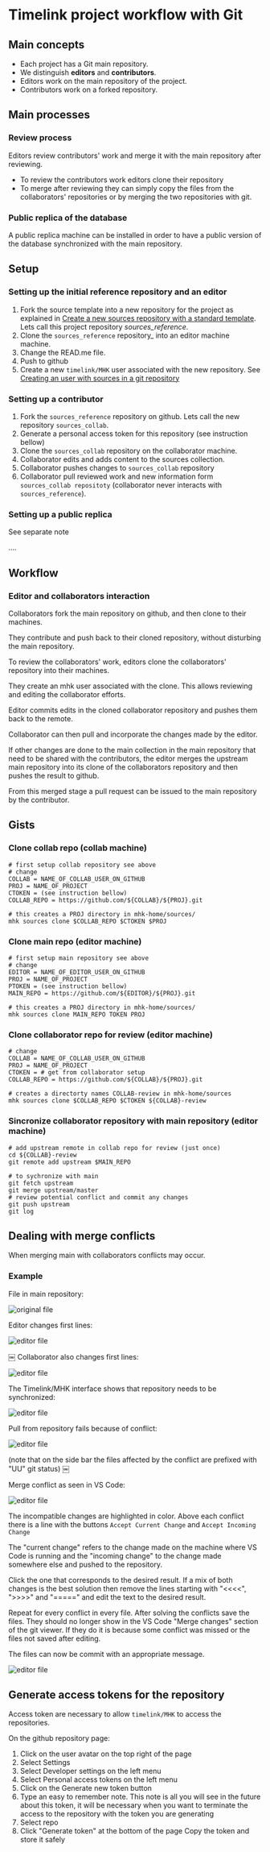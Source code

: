 # Timelink project workflow with Git

## Main concepts

* Each project has a Git main repository.
* We distinguish __editors__ and __contributors__.
* Editors work on the main repository of the project.
* Contributors work on a forked repository.


## Main processes

### Review process

Editors review contributors' work and merge it with the main repository after reviewing.  

* To review the contributors work editors clone their repository
* To merge after reviewing they can simply copy the files from the collaborators' repositories or by merging the two repositories with git.

### Public replica of the database

A public replica machine can be installed in order to have a public version of the database synchronized with the main repository.

## Setup

### Setting up the initial reference repository and an editor

1. Fork the source template into a new repository for the project as 
explained in
[Create a new sources repository with a standard template](new_source_repository_from_template.md). 
Lets call this project repository _sources_reference_. 
2. Clone the `sources_reference` repository_ into an editor machine machine. 
3. Change the READ.me file. 
4. Push to github
5. Create a new `timelink/MHK` user associated with the new repository. 
See [Creating an user with sources in a git repository](new_user_sources_in_git.md)

### Setting up a contributor

1. Fork the `sources_reference` repository on github. Lets call the new repository `sources_collab`.
2. Generate a personal access token for this repository (see instruction bellow)
3. Clone the `sources_collab` repository on the collaborator machine.
4. Collaborator edits and adds content to the sources collection.
5. Collaborator pushes changes to `sources_collab` repository
6. Collaborator pull reviewed work and new information form `sources_collab repositoty` (collaborator never interacts with `sources_reference`).

### Setting up a public replica

See separate note 


....

## Workflow 

### Editor and collaborators interaction

Collaborators fork the main repository on github, and then clone to their machines.

They contribute and push back to their cloned repository, without disturbing the main repository.

To review the collaborators' work, editors clone the collaborators' repository into their machines.

They create an mhk user associated with the clone. This allows reviewing and editing the collaborator efforts.

Editor commits edits in the cloned collaborator repository and pushes them back to the remote.

Collaborator can then pull and incorporate the changes made by the editor.

If other changes are done to the main collection in the main repository that need to be shared with the contributors, the editor merges the upstream main repository into its clone of the collaborators repository and then pushes the result to github.  

From this merged stage a pull request can be issued to the main repository by the contributor.

## Gists

### Clone collab repo (collab machine)
    # first setup collab repository see above
    # change 
    COLLAB = NAME_OF_COLLAB_USER_ON_GITHUB
    PROJ = NAME_OF_PROJECT
    CTOKEN = (see instruction bellow)
    COLLAB_REPO = https://github.com/${COLLAB}/${PROJ}.git

    # this creates a PROJ directory in mhk-home/sources/
    mhk sources clone $COLLAB_REPO $CTOKEN $PROJ

### Clone main repo (editor machine)
    # first setup main repository see above
    # change 
    EDITOR = NAME_OF_EDITOR_USER_ON_GITHUB
    PROJ = NAME_OF_PROJECT
    PTOKEN = (see instruction bellow)
    MAIN_REPO = https://github.com/${EDITOR}/${PROJ}.git

    # this creates a PROJ directory in mhk-home/sources/
    mhk sources clone MAIN_REPO TOKEN PROJ

### Clone collaborator repo for review (editor machine)

    # change 
    COLLAB = NAME_OF_COLLAB_USER_ON_GITHUB
    PROJ = NAME_OF_PROJECT
    CTOKEN = # get from collaborator setup
    COLLAB_REPO = https://github.com/${COLLAB}/${PROJ}.git

    # creates a directorty names COLLAB-review in mhk-home/sources
    mhk sources clone $COLLAB_REPO $CTOKEN ${COLLAB}-review



### Sincronize collaborator repository with main repository (editor machine)

    # add upstream remote in collab repo for review (just once)
    cd ${COLLAB}-review
    git remote add upstream $MAIN_REPO

    # to sychronize with main 
    git fetch upstream
    git merge upstream/master 
    # review potential conflict and commit any changes
    git push upstream
    git log

## Dealing with merge conflicts

When merging main with collaborators conflicts may occur.

### Example


File in main repository:

![original file](./img/merge_1.jpg)


Editor changes first lines:

![editor file](./img/merge_2.jpg)

￼
Collaborator also changes first lines:

![editor file](./img/merge_3.jpg)


The Timelink/MHK interface shows that 
repository needs to be synchronized:

![editor file](./img/merge_4.jpg)

Pull from repository fails because of conflict:

![editor file](./img/merge_5.jpg)

(note that on the side bar the files affected by the conflict 
are prefixed with "UU" git status)
￼

Merge conflict as seen in VS Code:

![editor file](./img/merge_6.jpg)

The incompatible changes are highlighted in color.
Above each conflict there is a line with the buttons
`Accept Current Change` and `Accept Incoming Change`

The "current change" refers to the change made on the
machine where VS Code is running and the "incoming change" to 
the change made somewhere else and pushed to the repository.

Click the one that corresponds to the desired result.
If a mix of both changes is the best solution then remove the
lines starting with "<<<<", ">>>>" and "=====" and edit
the text to the desired result.

Repeat for every conflict in every file. After solving the conflicts
save the files. They should no longer show in the VS Code "Merge changes" 
section of the git viewer. If they do it is because some conflict 
was missed or the files not saved after editing.

The files can now be commit with an appropriate message.

![editor file](./img/merge_7.jpg)


## Generate access tokens for the repository

Access token are necessary to allow `timelink/MHK` to access
the repositories.

On the github repository page:

1. Click on the user avatar on the top right of the page
2. Select Settings
3. Select Developer settings on the left menu
4. Select Personal access tokens on the left menu
5. Click on the Generate new token button
6. Type an easy to remember note. This note is all you will see in the future about this token, it will be necessary when you want to terminate the access to the repository with the token you are generating
7. Select repo
8. Click "Generate token" at the bottom of the page
Copy the token and store it safely

